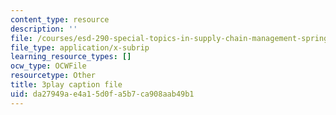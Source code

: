 ```yaml
---
content_type: resource
description: ''
file: /courses/esd-290-special-topics-in-supply-chain-management-spring-2005/da27949ae4a15d0fa5b7ca908aab49b1_oRK2jN3yqOI.vtt
file_type: application/x-subrip
learning_resource_types: []
ocw_type: OCWFile
resourcetype: Other
title: 3play caption file
uid: da27949a-e4a1-5d0f-a5b7-ca908aab49b1
---
```

